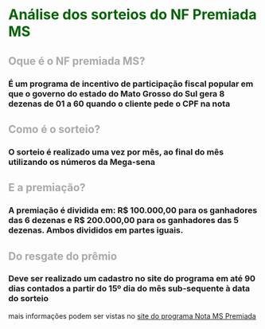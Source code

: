 <h1 style="color:darkgreen">Análise dos sorteios do NF Premiada MS </h1>

<h2 style="color:darkgray">Oque é o NF premiada MS?</h2>
<h3> É um programa de incentivo de participação fiscal popular em que o governo do estado do Mato Grosso do Sul gera 8 dezenas de 01 a 60 quando o cliente pede o CPF na nota</h3>

<h2 style="color:darkgray"> Como é o sorteio? </h2>
<h3> O sorteio é realizado uma vez por mês, ao final do mês utilizando os números da Mega-sena</h3>

<h2 style="color:darkgray"> E a premiação? </h2>
<h3> A premiação é dividida em: R$ 100.000,00 para os ganhadores das 6 dezenas e R$ 200.000,00 para os ganhadores
das 5 dezenas. Ambos divididos em partes iguais.</h3>

<h2 style="color:darkgray"> Do resgate do prêmio </h2>
<h3> Deve ser realizado um cadastro no site do programa em até 90 dias contados a partir do 15º dia do mês sub-sequente à data do sorteio</h3>
mais informações podem ser vistas no <a href="https://www.notamspremiada.ms.gov.br/">site do programa Nota MS Premiada</a></h3>
